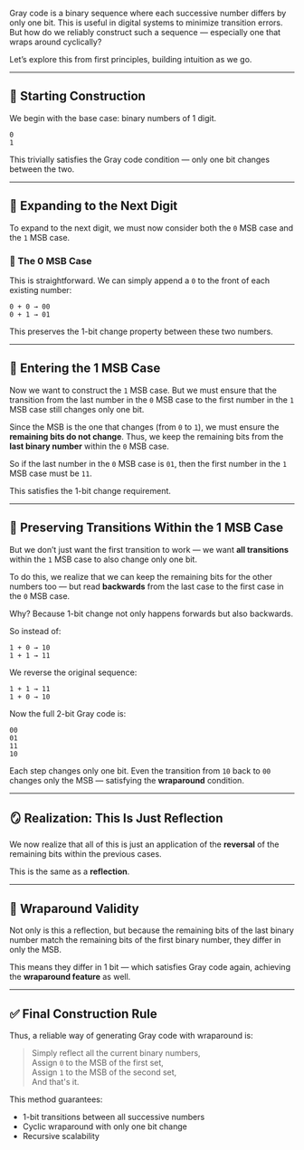 
Gray code is a binary sequence where each successive number differs by only one bit. This is useful in digital systems to minimize transition errors. But how do we reliably construct such a sequence — especially one that wraps around cyclically?

Let’s explore this from first principles, building intuition as we go.

---

## 🧩 Starting Construction

We begin with the base case: binary numbers of 1 digit.

```
0  
1
```

This trivially satisfies the Gray code condition — only one bit changes between the two.

---

## 🧱 Expanding to the Next Digit

To expand to the next digit, we must now consider both the `0` MSB case and the `1` MSB case.

### 🔹 The 0 MSB Case

This is straightforward. We can simply append a `0` to the front of each existing number:

```
0 + 0 → 00  
0 + 1 → 01
```

This preserves the 1-bit change property between these two numbers.

---

## 🔹 Entering the 1 MSB Case

Now we want to construct the `1` MSB case. But we must ensure that the transition from the last number in the `0` MSB case to the first number in the `1` MSB case still changes only one bit.

Since the MSB is the one that changes (from `0` to `1`), we must ensure the **remaining bits do not change**. Thus, we keep the remaining bits from the **last binary number** within the `0` MSB case.

So if the last number in the `0` MSB case is `01`, then the first number in the `1` MSB case must be `11`.

This satisfies the 1-bit change requirement.

---

## 🔄 Preserving Transitions Within the 1 MSB Case

But we don’t just want the first transition to work — we want **all transitions** within the `1` MSB case to also change only one bit.

To do this, we realize that we can keep the remaining bits for the other numbers too — but read **backwards** from the last case to the first case in the `0` MSB case.

Why? Because 1-bit change not only happens forwards but also backwards.

So instead of:
```
1 + 0 → 10  
1 + 1 → 11
```

We reverse the original sequence:
```
1 + 1 → 11  
1 + 0 → 10
```

Now the full 2-bit Gray code is:
```
00  
01  
11  
10
```

Each step changes only one bit. Even the transition from `10` back to `00` changes only the MSB — satisfying the **wraparound** condition.

---

## 🪞 Realization: This Is Just Reflection

We now realize that all of this is just an application of the **reversal** of the remaining bits within the previous cases.

This is the same as a **reflection**.

---

## 🔁 Wraparound Validity

Not only is this a reflection, but because the remaining bits of the last binary number match the remaining bits of the first binary number, they differ in only the MSB.

This means they differ in 1 bit — which satisfies Gray code again, achieving the **wraparound feature** as well.

---

## ✅ Final Construction Rule

Thus, a reliable way of generating Gray code with wraparound is:

> Simply reflect all the current binary numbers,  
> Assign `0` to the MSB of the first set,  
> Assign `1` to the MSB of the second set,  
> And that's it.

This method guarantees:
- 1-bit transitions between all successive numbers
- Cyclic wraparound with only one bit change
- Recursive scalability